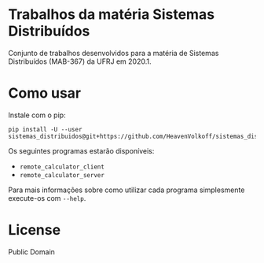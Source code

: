# Trabalhos da matéria Sistemas Distribuídos

Conjunto de trabalhos desenvolvidos para a matéria de Sistemas Distribuídos
(MAB-367) da UFRJ em 2020.1.

# Como usar

Instale com o pip:
```shell script
pip install -U --user sistemas_distribuidos@git+https://github.com/HeavenVolkoff/sistemas_distribuidos.git
```

Os seguintes programas estarão disponíveis:

- `remote_calculator_client`
- `remote_calculator_server`

Para mais informações sobre como utilizar cada programa simplesmente execute-os
com `--help`.

# License

Public Domain
